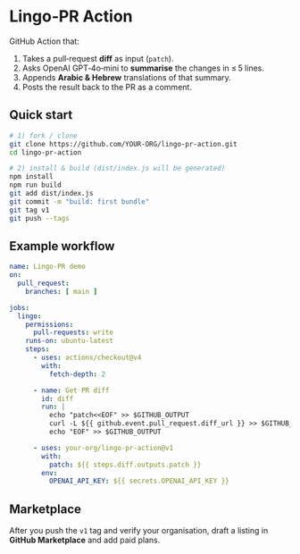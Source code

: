 # Lingo‑PR Action

GitHub Action that:

1. Takes a pull‑request **diff** as input (`patch`).
2. Asks OpenAI GPT‑4o‑mini to **summarise** the changes in ≤ 5 lines.
3. Appends **Arabic & Hebrew** translations of that summary.
4. Posts the result back to the PR as a comment.

## Quick start

```bash
# 1) fork / clone
git clone https://github.com/YOUR-ORG/lingo-pr-action.git
cd lingo-pr-action

# 2) install & build (dist/index.js will be generated)
npm install
npm run build
git add dist/index.js
git commit -m "build: first bundle"
git tag v1
git push --tags
```

## Example workflow

```yaml
name: Lingo-PR demo
on:
  pull_request:
    branches: [ main ]

jobs:
  lingo:
    permissions:
      pull-requests: write
    runs-on: ubuntu-latest
    steps:
      - uses: actions/checkout@v4
        with:
          fetch-depth: 2

      - name: Get PR diff
        id: diff
        run: |
          echo "patch<<EOF" >> $GITHUB_OUTPUT
          curl -L ${{ github.event.pull_request.diff_url }} >> $GITHUB_OUTPUT
          echo "EOF" >> $GITHUB_OUTPUT

      - uses: your-org/lingo-pr-action@v1
        with:
          patch: ${{ steps.diff.outputs.patch }}
        env:
          OPENAI_API_KEY: ${{ secrets.OPENAI_API_KEY }}
```

## Marketplace

After you push the `v1` tag and verify your organisation,
draft a listing in **GitHub Marketplace** and add paid plans.